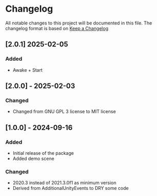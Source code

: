 # Changelog

All notable changes to this project will be documented in this file.
The changelog format is based on [Keep a Changelog](https://keepachangelog.com/en/1.0.0/)

## [2.0.1] 2025-02-05
### Added
- Awake + Start


## [2.0.0] - 2025-02-03
### Changed
- Changed from GNU GPL 3 license to MIT license


## [1.0.0] - 2024-09-16
### Added

- Initial release of the package
- Added demo scene

### Changed
- 2020.3 instead of 2021.3.0f1 as minimum version
- Derived from AdditionalUnityEvents to DRY some code